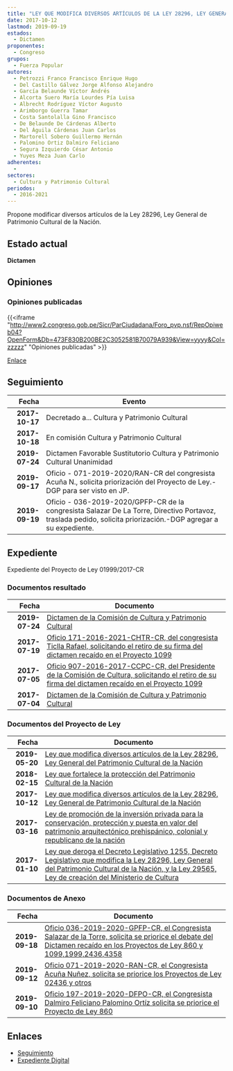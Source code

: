 ```yaml
---
title: "LEY QUE MODIFICA DIVERSOS ARTÍCULOS DE LA LEY 28296, LEY GENERAL DE PATRIMONIO CULTURAL DE LA NACIÓN"
date: 2017-10-12
lastmod: 2019-09-19
estados: 
  - Dictamen
proponentes: 
  - Congreso
grupos: 
  - Fuerza Popular
autores: 
  - Petrozzi Franco Francisco Enrique Hugo
  - Del Castillo Gálvez Jorge Alfonso Alejandro
  - García Belaunde Víctor Andrés
  - Alcorta Suero María Lourdes Pía Luisa
  - Albrecht Rodríguez Víctor Augusto
  - Arimborgo Guerra Tamar
  - Costa Santolalla Gino Francisco
  - De Belaunde De Cárdenas Alberto
  - Del Águila Cárdenas Juan Carlos
  - Martorell Sobero Guillermo Hernán
  - Palomino Ortiz Dalmiro Feliciano
  - Segura Izquierdo César Antonio
  - Yuyes Meza Juan Carlo
adherentes: 
  - 
sectores: 
  - Cultura y Patrimonio Cultural
periodos: 
  - 2016-2021
---
```


Propone modificar diversos artículos de la Ley 28296, Ley General de Patrimonio Cultural de la Nación.


## Estado actual

**Dictamen**

## Opiniones

### Opiniones publicadas

{{<iframe "http://www2.congreso.gob.pe/Sicr/ParCiudadana/Foro_pvp.nsf/RepOpiweb04?OpenForm&Db=473F830B200BE2C3052581B70079A939&View=yyyy&Col=zzzzz" "Opiniones publicadas" >}}

[Enlace](http://www2.congreso.gob.pe/Sicr/ParCiudadana/Foro_pvp.nsf/RepOpiweb04?OpenForm&Db=473F830B200BE2C3052581B70079A939&View=yyyy&Col=zzzzz)

## Seguimiento

| Fecha | Evento |
|------:|--------|
| **2017-10-17** | Decretado a... Cultura y Patrimonio Cultural|
| **2017-10-18** | En comisión Cultura y Patrimonio Cultural|
| **2019-07-24** | Dictamen Favorable Sustitutorio Cultura y Patrimonio Cultural Unanimidad|
| **2019-09-17** | Oficio - 071-2019-2020/RAN-CR del congresista Acuña N., solicita priorización del Proyecto de Ley.-DGP para ser visto en JP.|
| **2019-09-19** | Oficio - 036-2019-2020/GPFP-CR de la congresista Salazar De La Torre, Directivo Portavoz, traslada pedido, solicita priorización.-DGP agregar a su expediente.|


## Expediente

Expediente del Proyecto de Ley 01999/2017-CR


### Documentos resultado

| Fecha | Documento |
|------:|--------|
| **2019-07-24** | [Dictamen de la Comisión de Cultura y Patrimonio Cultural](http://www.leyes.congreso.gob.pe/Documentos/2016_2021/Dictamenes/Proyectos_de_Ley/00860DC05MAY20190724.pdf) |
| **2017-07-19** | [Oficio 171-2016-2021-CHTR-CR, del congresista Ticlla Rafael, solicitando el retiro de su firma del dictamen recaído en el Proyecto 1099](http://www.leyes.congreso.gob.pe/Documentos/2016_2021/Oficios/Congresistas/OFICIO-171-2016-2021-CHTR-CR.pdf) |
| **2017-07-05** | [Oficio 907-2016-2017-CCPC-CR, del Presidente de la Comisión de Cultura, solicitando el retiro de su firma del dictamen recaído en el Proyecto 1099](http://www.leyes.congreso.gob.pe/Documentos/2016_2021/Oficios/Comisiones_Ordinarias/OFICIO-907-2016-2017-CCPC-CR.pdf) |
| **2017-07-04** | [Dictamen de la Comisión de Cultura y Patrimonio Cultural](http://www.leyes.congreso.gob.pe/Documentos/2016_2021/Dictamenes/Proyectos_de_Ley/01099DC05MAY20170704..pdf) |

### Documentos del Proyecto de Ley

| Fecha | Documento |
|------:|--------|
| **2019-05-20** | [Ley que modifica diversos artículos de la Ley 28296, Ley General del Patrimonio Cultural de la Nación](http://www.leyes.congreso.gob.pe/Documentos/2016_2021/Proyectos_de_Ley_y_de_Resoluciones_Legislativas/PL0435520190517.pdf) |
| **2018-02-15** | [Ley que fortalece la protección del Patrimonio Cultural de la Nación](http://www.leyes.congreso.gob.pe/Documentos/2016_2021/Proyectos_de_Ley_y_de_Resoluciones_Legislativas/PL0243620180215.pdf) |
| **2017-10-12** | [Ley que modifica diversos artículos de la Ley 28296, Ley General de Patrimonio Cultural de la Nación](http://www.leyes.congreso.gob.pe/Documentos/2016_2021/Proyectos_de_Ley_y_de_Resoluciones_Legislativas/PL0199920171012..pdf) |
| **2017-03-16** | [Ley de promoción de la inversión privada para la conservación, protección y puesta en valor del patrimonio arquitectónico prehispánico, colonial y republicano de la nación](http://www.leyes.congreso.gob.pe/Documentos/2016_2021/Proyectos_de_Ley_y_de_Resoluciones_Legislativas/PL0109920170316.D.pdf) |
| **2017-01-10** | [Ley que deroga el Decreto Legislativo 1255, Decreto Legislativo que modifica la Ley 28296, Ley General del Patrimonio Cultural de la Nación, y la Ley 29565, Ley de creación del Ministerio de Cultura](http://www.leyes.congreso.gob.pe/Documentos/2016_2021/Proyectos_de_Ley_y_de_Resoluciones_Legislativas/PL0086020170110..pdf) |

### Documentos de Anexo

| Fecha | Documento |
|------:|--------|
| **2019-09-18** | [Oficio 036-2019-2020-GPFP-CR, el Congresista Salazar de la Torre, solicita se priorice el debate del Dictamen recaído en los Proyectos de Ley 860 y 1099,1999,2436,4358](http://www.leyes.congreso.gob.pe/Documentos/2016_2021/Oficios/Congresistas/OFICIO-036-2019-2020-GPFP-CR.pdf) |
| **2019-09-12** | [Oficio 071-2019-2020-RAN-CR, el Congresista Acuña Nuñez, solicita se priorice los Proyectos de Ley 02436 y otros](http://www.leyes.congreso.gob.pe/Documentos/2016_2021/Oficios/Congresistas/OFICIO-071-2019-2020-RAN-CR.pdf) |
| **2019-09-10** | [Oficio 197-2019-2020-DFPO-CR, el Congresista Dalmiro Feliciano Palomino Ortíz solicita se priorice el Proyecto de Ley 860](http://www.leyes.congreso.gob.pe/Documentos/2016_2021/Oficios/Congresistas/OFICIO-197-2019-2020-DFPO-CR.pdf) |

## Enlaces 

- [Seguimiento](http://www2.congreso.gob.pe/Sicr/TraDocEstProc/CLProLey2016.nsf/f7fff46988ca05b1052578e100829cc7/047c3311501a72b7052581b70081678b?OpenDocument)
- [Expediente Digital](http://www2.congreso.gob.pe/Sicr/TraDocEstProc/CLProLey2016.nsf/f7fff46988ca05b1052578e100829cc7/047c3311501a72b7052581b70081678b?OpenDocument&Click=05257FB7005EB655.eb71d0cf91d8294e05256cdf006b5706/$Body/0.1C6C)
